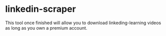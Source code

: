# linkedin-scraper

This tool once finished will allow you to download linkeding-learning videos as long as you own a premium account.
